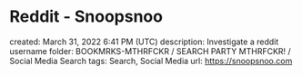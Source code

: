 # Reddit - Snoopsnoo

created: March 31, 2022 6:41 PM (UTC)
description: Investigate a reddit username
folder: BOOKMRKS-MTHRFCKR / SEARCH PARTY MTHRFCKR! / Social Media Search
tags: Search, Social Media
url: https://snoopsnoo.com